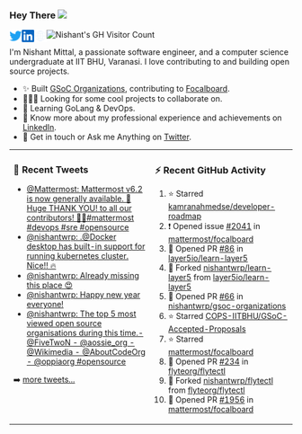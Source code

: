 ### Hey There <img src="https://media.giphy.com/media/hvRJCLFzcasrR4ia7z/giphy.gif" width="25px">
<a href="https://urls.nishantwrp.com/twitter-github" target="_blank">
  <img align="left" alt="Nishant's Twitter" width="22px" src="./assets/twitter.svg" />
</a>
<a href="https://urls.nishantwrp.com/linkedin-github" target="_blank">
  <img align="left" alt="Nishant's LinkedIn" width="22px" src="./assets/linkedin.svg" />
</a>
<a href="https://urls.nishantwrp.com/site-github" target="_blank">
  <img align="left" alt="Nishant's Site" width="22px" src="./assets/globe.svg" />
</a>
<img src="https://komarev.com/ghpvc/?username=nishantwrp" alt="Nishant's GH Visitor Count" />

I'm Nishant Mittal, a passionate software engineer, and a computer science undergraduate at IIT BHU, Varanasi. I love contributing to and building open source projects.

- ✨ Built [GSoC Organizations](https://www.gsocorganizations.dev/), contributing to [Focalboard](https://github.com/mattermost/focalboard).
- 👨🏽‍💻 Looking for some cool projects to collaborate on.
- 🌱 Learning GoLang & DevOps.
- 🚀 Know more about my professional experience and achievements on [LinkedIn](https://urls.nishantwrp.com/linkedin-github).
- 💬 Get in touch or Ask me Anything on [Twitter](https://urls.nishantwrp.com/twitter-github).

<table><tr>
<td valign="top" width="50%">

### 📱 Recent Tweets
<!-- TWITTER:START -->
- [@Mattermost: Mattermost v6.2 is now generally available. 🎉 Huge THANK YOU! to all our contributors! 🚀🚀#mattermost #devops #sre #opensource](https://rss.app/articles/cb4e791f6f6d729c074351566bd3a7c508111d6e323ea6f5c7f08a15969228d4f61eb1492ac7df6cf4aa6d7bdb10079464d46de1c71678108b)
- [@nishantwrp: .@Docker desktop has built-in support for running kubernetes cluster. Nice!! 🔥](https://rss.app/articles/cb4e791f6f6d729c074351566bd3a7c508111d6e1136a1e9c3ec930d979628d4f61eb1492ac7df6cf4aa6b7cdd1d0a9762d16fe7c11b7b1088)
- [@nishantwrp: Already missing this place 😍](https://rss.app/articles/cb4e791f6f6d729c074351566bd3a7c508111d6e1136a1e9c3ec930d979628d4f61eb1492ac7df6cf4a56c7bdc100e9761d76ee0ca147f1d82)
- [@nishantwrp: Happy new year everyone!](https://rss.app/articles/cb4e791f6f6d729c074351566bd3a7c508111d6e1136a1e9c3ec930d979628d4f61eb1492ac7df6cf4a46375d913079666d36ae1c71278148d)
- [@nishantwrp: The top 5 most viewed open source organisations during this time.- @FiveTwoN - @aossie_org - @Wikimedia - @AboutCodeOrg - @oppiaorg #opensource](https://rss.app/articles/cb4e791f6f6d729c074351566bd3a7c508111d6e1136a1e9c3ec930d979628d4f61eb1492ac7df6cf4a4637fdb1c0f9268dd69e1c61072108d)
<!-- TWITTER:END -->
➡️ [more tweets...](https://twitter.com/nishantwrp)

</td>
<td valign="top" width="50%">

### ⚡ Recent GitHub Activity
<!--RECENT_ACTIVITY:start-->
1. ⭐ Starred [kamranahmedse/developer-roadmap](https://github.com/kamranahmedse/developer-roadmap)
2. ❗️ Opened issue [#2041](https://github.com/mattermost/focalboard/issues/2041) in [mattermost/focalboard](https://github.com/mattermost/focalboard)
3. 💪 Opened PR [#86](https://github.com/layer5io/learn-layer5/pull/86) in [layer5io/learn-layer5](https://github.com/layer5io/learn-layer5)
4. 🔱 Forked [nishantwrp/learn-layer5](https://github.com/nishantwrp/learn-layer5) from [layer5io/learn-layer5](https://github.com/layer5io/learn-layer5)
5. 💪 Opened PR [#66](https://github.com/nishantwrp/gsoc-organizations/pull/66) in [nishantwrp/gsoc-organizations](https://github.com/nishantwrp/gsoc-organizations)
6. ⭐ Starred [COPS-IITBHU/GSoC-Accepted-Proposals](https://github.com/COPS-IITBHU/GSoC-Accepted-Proposals)
7. ⭐ Starred [mattermost/focalboard](https://github.com/mattermost/focalboard)
8. 💪 Opened PR [#234](https://github.com/flyteorg/flytectl/pull/234) in [flyteorg/flytectl](https://github.com/flyteorg/flytectl)
9. 🔱 Forked [nishantwrp/flytectl](https://github.com/nishantwrp/flytectl) from [flyteorg/flytectl](https://github.com/flyteorg/flytectl)
10. 💪 Opened PR [#1956](https://github.com/mattermost/focalboard/pull/1956) in [mattermost/focalboard](https://github.com/mattermost/focalboard)
<!--RECENT_ACTIVITY:end-->

</td>
</tr></table>
